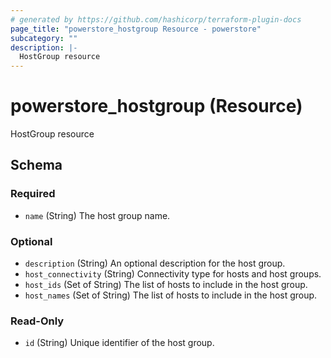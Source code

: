 ```yaml
---
# generated by https://github.com/hashicorp/terraform-plugin-docs
page_title: "powerstore_hostgroup Resource - powerstore"
subcategory: ""
description: |-
  HostGroup resource
---
```


# powerstore_hostgroup (Resource)

HostGroup resource



<!-- schema generated by tfplugindocs -->
## Schema

### Required

- `name` (String) The host group name.

### Optional

- `description` (String) An optional description for the host group.
- `host_connectivity` (String) Connectivity type for hosts and host groups.
- `host_ids` (Set of String) The list of hosts to include in the host group.
- `host_names` (Set of String) The list of hosts to include in the host group.

### Read-Only

- `id` (String) Unique identifier of the host group.


